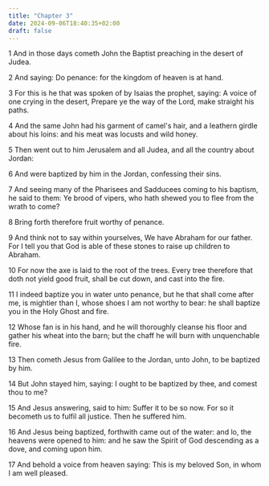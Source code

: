```yaml
---
title: "Chapter 3"
date: 2024-09-06T18:40:35+02:00
draft: false
---
```




1 And in those days cometh John the Baptist preaching in the desert of Judea.

2 And saying: Do penance: for the kingdom of heaven is at hand.

3 For this is he that was spoken of by Isaias the prophet, saying: A voice of one crying in the desert, Prepare ye the way of the Lord, make straight his paths.

4 And the same John had his garment of camel's hair, and a leathern girdle about his loins: and his meat was locusts and wild honey.

5 Then went out to him Jerusalem and all Judea, and all the country about Jordan:

6 And were baptized by him in the Jordan, confessing their sins.

7 And seeing many of the Pharisees and Sadducees coming to his baptism, he said to them: Ye brood of vipers, who hath shewed you to flee from the wrath to come?

8 Bring forth therefore fruit worthy of penance.

9 And think not to say within yourselves, We have Abraham for our father. For I tell you that God is able of these stones to raise up children to Abraham.

10 For now the axe is laid to the root of the trees. Every tree therefore that doth not yield good fruit, shall be cut down, and cast into the fire.

11 I indeed baptize you in water unto penance, but he that shall come after me, is mightier than I, whose shoes I am not worthy to bear: he shall baptize you in the Holy Ghost and fire.

12 Whose fan is in his hand, and he will thoroughly cleanse his floor and gather his wheat into the barn; but the chaff he will burn with unquenchable fire.

13 Then cometh Jesus from Galilee to the Jordan, unto John, to be baptized by him.

14 But John stayed him, saying: I ought to be baptized by thee, and comest thou to me?

15 And Jesus answering, said to him: Suffer it to be so now. For so it becometh us to fulfil all justice. Then he suffered him.

16 And Jesus being baptized, forthwith came out of the water: and lo, the heavens were opened to him: and he saw the Spirit of God descending as a dove, and coming upon him.

17 And behold a voice from heaven saying: This is my beloved Son, in whom I am well pleased.

